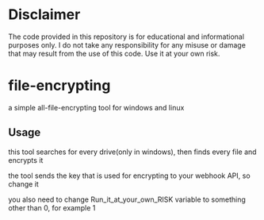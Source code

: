 # Disclaimer

The code provided in this repository is for educational and informational purposes only. 
I do not take any responsibility for any misuse or damage that may result from the use of this code. Use it at your own risk.

# file-encrypting
a simple all-file-encrypting tool for windows and linux

## Usage
this tool searches for every drive(only in windows), then finds every file and encrypts it

the tool sends the key that is used for encrypting to your webhook API, so change it

you also need to change Run_it_at_your_own_RISK variable to something other than 0, for example 1
